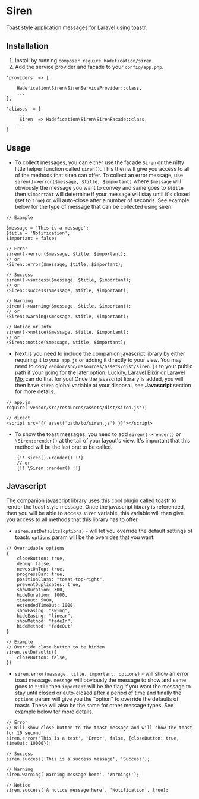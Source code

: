 # Siren

Toast style application messages for [Laravel]() using [toastr]().

## Installation
1. Install by running `composer require hadefication/siren`.
2. Add the service provider and facade to your `config/app.php`.

```
'providers' => [
    ...
    Hadefication\Siren\SirenServiceProvider::class,
    ...
],

'aliases' = [
    ...
    'Siren' => Hadefication\Siren\SirenFacade::class,
    ...
]
```

## Usage
- To collect messages, you can either use the facade `Siren` or the nifty little helper function called `siren()`. This then will give you access to all of the methods that siren can offer. To collect an error message, use `siren()->error($message, $title, $important)` where `$message` will obviously the message you want to convey and same goes to `$title` then `$important` will determine if your message will stay until it's closed (set to `true`) or will auto-close after a number of seconds. See example below for the type of message that can be collected using siren.

```
// Example

$message = 'This is a message';
$title = 'Notification';
$important = false;

// Error
siren()->error($message, $title, $important);
// or
\Siren::error($message, $title, $important);

// Success
siren()->success($message, $title, $important);
// or
\Siren::success($message, $title, $important);

// Warning
siren()->warning($message, $title, $important);
// or
\Siren::warning($message, $title, $important);

// Notice or Info
siren()->notice($message, $title, $important);
// or
\Siren::notice($message, $title, $important);
```
- Next is you need to include the companion javascript library by either requiring it to your `app.js` or adding it directly to your view. You may need to copy `vendor/src/resources/assets/dist/siren.js` to your public path if your going for the later option. Luckily, [Laravel Elixir]() or [Laravel Mix]() can do that for you! Once the javascript library is added, you will then have `siren` global variable at your disposal, see **Javascript** section for more details.

```
// app.js
require('vendor/src/resources/assets/dist/siren.js');

// direct
<script src="{{ asset('path/to/siren.js') }}"></script>
```
- To show the toast messages, you need to add `siren()->render()` or `\Siren::render()` at the tail of your layout's view. It's important that this method will be the last one to be called.

```
    {!! siren()->render() !!}
    // or
    {!! \Siren::render() !!}
```

## Javascript
The companion javascript library uses this cool plugin called [toastr]() to render the toast style message. Once the javascript library is referenced, then you will be able to access `siren` variable, this variable will then give you access to all methods that this library has to offer.
- `siren.setDefaults(options)` - will let you override the default settings of toastr. `options` param will be the overrides that you want.

```
// Overridable options
{
    closeButton: true,
    debug: false,
    newestOnTop: true,
    progressBar: true,
    positionClass: "toast-top-right",
    preventDuplicates: true,
    showDuration: 300,
    hideDuration: 1000,
    timeOut: 5000,
    extendedTimeOut: 1000,
    showEasing: "swing",
    hideEasing: "linear",
    showMethod: "fadeIn",
    hideMethod: "fadeOut"
}

// Example
// Override close button to be hidden
siren.setDefaults({
    closeButton: false,
})
```
- `siren.error(message, title, important, options)` - will show an error toast message. `message` will obviously the message to show and same goes to `title` then `important` will be the flag if you want the message to stay until closed or auto-closed after a period of time and finally the `options` param will give you the "option" to override the defaults of toastr. These will also be the same for other message types. See example below for more details.

```
// Error
// Will show close button to the toast message and will show the toast for 10 second
siren.error('This is a test', 'Error', false, {closeButton: true, timeOut: 10000});

// Success
siren.success('This is a success message', 'Success');

// Warning
siren.warning('Warning message here', 'Warning!');

// Notice
siren.success('A notice message here', 'Notification', true);
```
